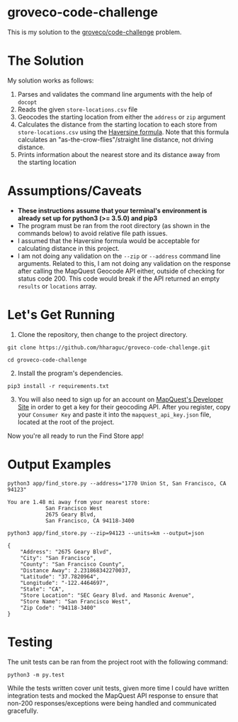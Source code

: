 # groveco-code-challenge
This is my solution to the [groveco/code-challenge](https://github.com/groveco/code-challenge) problem.

# The Solution
My solution works as follows:
1. Parses and validates the command line arguments with the help of `docopt`
2. Reads the given `store-locations.csv` file
3. Geocodes the starting location from either the `address` or `zip` argument
4. Calculates the distance from the starting location to each store from `store-locations.csv` using the [Haversine formula](https://stackoverflow.com/questions/41336756/find-the-closest-latitude-and-longitude). Note that this formula calculates an "as-the-crow-flies"/straight line distance, not driving distance.
5. Prints information about the nearest store and its distance away from the starting location

# Assumptions/Caveats
- <b>These instructions assume that your terminal's environment is already set up for python3 (>= 3.5.0) and pip3</b>
- The program must be ran from the root directory (as shown in the commands below) to avoid relative file path issues.
- I assumed that the Haversine formula would be acceptable for calculating distance in this project.
- I am not doing any validation on the `--zip` or `--address` command line arguments. Related to this, I am not doing any validation on the response after calling the MapQuest Geocode API either, outside of checking for status code 200. This code would break if the API returned an empty `results` or `locations` array.

# Let's Get Running
1. Clone the repository, then change to the project directory.
```
git clone https://github.com/hharaguc/groveco-code-challenge.git

cd groveco-code-challenge
```

2. Install the program's dependencies.
```
pip3 install -r requirements.txt
```

3. You will also need to sign up for an account on [MapQuest's Developer Site](https://developer.mapquest.com/plan_purchase/steps/business_edition/business_edition_free/register) in order to get a key for their geocoding API. After you register, copy your `Consumer Key` and paste it into the `mapquest_api_key.json` file, located at the root of the project.

Now you're all ready to run the Find Store app!

# Output Examples
```
python3 app/find_store.py --address="1770 Union St, San Francisco, CA 94123"

You are 1.48 mi away from your nearest store:
            San Francisco West
            2675 Geary Blvd, 
            San Francisco, CA 94118-3400
```
```
python3 app/find_store.py --zip=94123 --units=km --output=json

{
    "Address": "2675 Geary Blvd",
    "City": "San Francisco",
    "County": "San Francisco County",
    "Distance Away": 2.231868342270037,
    "Latitude": "37.7820964",
    "Longitude": "-122.4464697",
    "State": "CA",
    "Store Location": "SEC Geary Blvd. and Masonic Avenue",
    "Store Name": "San Francisco West",
    "Zip Code": "94118-3400"
}
```

# Testing
The unit tests can be ran from the project root with the following command:
```
python3 -m py.test
```
While the tests written cover unit tests, given more time I could have written integration tests and mocked the MapQuest API response to ensure that non-200 responses/exceptions were being handled and communicated gracefully.








